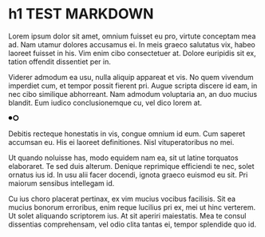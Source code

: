 # h1 TEST MARKDOWN

Lorem ipsum dolor sit amet, omnium fuisset eu pro, virtute conceptam mea ad. Nam utamur dolores accusamus ei. In meis graeco salutatus vix, habeo laoreet fuisset in his. Vim enim cibo consectetuer at. Dolore euripidis sit ex, tation offendit dissentiet per in.

Viderer admodum ea usu, nulla aliquip appareat et vis. No quem vivendum imperdiet cum, et tempor possit fierent pri. Augue scripta discere id eam, in nec cibo similique abhorreant. Nam admodum voluptaria an, an duo mucius blandit. Eum iudico conclusionemque cu, vel dico lorem at.

<img class="foo" src="assets/images/foundation/orbit/bullets.jpg">

Debitis recteque honestatis in vis, congue omnium id eum. Cum saperet accumsan eu. His ei laoreet definitiones. Nisl vituperatoribus no mei.

Ut quando noluisse has, modo equidem nam ea, sit ut latine torquatos elaboraret. Te sed duis alterum. Denique reprimique efficiendi te nec, solet ornatus ius id. In usu alii facer docendi, ignota graeco euismod eu sit. Pri maiorum sensibus intellegam id.

Cu ius choro placerat pertinax, ex vim mucius vocibus facilisis. Sit ea mucius bonorum erroribus, enim reque lucilius pri ex, mei ut hinc verterem. Ut solet aliquando scriptorem ius. At sit aperiri maiestatis. Mea te consul dissentias comprehensam, vel odio clita tantas ei, tempor splendide quo id.